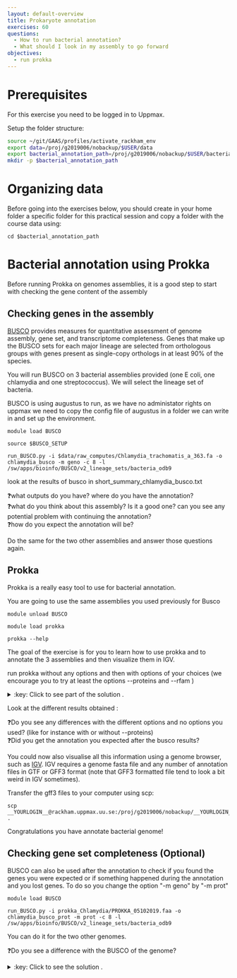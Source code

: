 ```yaml
---
layout: default-overview
title: Prokaryote annotation
exercises: 60
questions:
  - How to run bacterial annotation?
  - What should I look in my assembly to go forward
objectives:
  - run prokka
---
```

# Prerequisites
For this exercise you need to be logged in to Uppmax.

Setup the folder structure:

```bash
source ~/git/GAAS/profiles/activate_rackham_env
export data=/proj/g2019006/nobackup/$USER/data
export bacterial_annotation_path=/proj/g2019006/nobackup/$USER/bacterial_annotation
mkdir -p $bacterial_annotation_path
```


# Organizing data

Before going into the exercises below, you should create in your home folder a specific folder for this practical session and copy a folder with the course data using:  

```
cd $bacterial_annotation_path
```

# Bacterial annotation using Prokka

Before running Prokka on genomes assemblies, it is a good step to start with checking the gene content of the assembly

## Checking genes in the assembly

[BUSCO](https://busco.ezlab.org/) provides measures for quantitative assessment of genome assembly, gene set, and transcriptome completeness. Genes that make up the BUSCO sets for each major lineage are selected from orthologous groups with genes present as single-copy orthologs in at least 90% of the species.

You will run BUSCO on 3 bacterial assemblies provided (one E coli, one chlamydia and one streptococcus). We will select the lineage set of bacteria.

BUSCO is using augustus to run, as we have no administator rights on uppmax we need to copy the config file of augustus in a folder we can write in and set up the environment.

```
module load BUSCO

source $BUSCO_SETUP

run_BUSCO.py -i $data/raw_computes/Chlamydia_trachomatis_a_363.fa -o chlamydia_busco -m geno -c 8 -l /sw/apps/bioinfo/BUSCO/v2_lineage_sets/bacteria_odb9
```
look at the results of busco in short_summary_chlamydia_busco.txt

:question:what outputs do you have? where do you have the annotation?
<br>:question:what do you think about this assembly? Is it a good one? can you see any potential problem with continuing the annotation?
<br>:question:how do you expect the annotation will be?

Do the same for the two other assemblies and answer those questions again.

## Prokka

Prokka is a really easy tool to use for bacterial annotation.

You are going to use the same assemblies you used previously for Busco

```
module unload BUSCO

module load prokka

prokka --help
```
The goal of the exercise is for you to learn how to use prokka and to annotate the 3 assemblies and then visualize them in IGV.

run prokka without any options and then with options of your choices (we encourage you to try at least the options --proteins and --rfam )

<details>
<summary>:key: Click to see part of the solution .</summary>  

Running prokka with only the output option looks like this :
<code> prokka $data/raw_computes/Chlamydia_trachomatis_a_363.fa --outdir prokka_Chlamydia
</code>

Running prokka with --proteins and --rfam looks like this :

<code> prokka $data/raw_computes/Chlamydia_trachomatis_a_363.fa --proteins $data/raw_computes/uniprot-chlamydia.fasta --rfam --outdir prokka_Chlamydia_prot_rfam
</code>

You can try other options to see what you would need to modify in your own projects!

</details>


Look at the different results obtained :

:question:Do you see any differences with the different options and no options you used? (like for instance with or without --proteins)
<br>:question:Did you get the annotation you expected after the busco results?

You could now also visualise all this information using a genome browser, such as [IGV](http://software.broadinstitute.org/software/igv/).
IGV requires a genome fasta file and any number of annotation files in GTF or GFF3 format (note that GFF3 formatted file tend to look a bit weird in IGV sometimes).

Transfer the gff3 files to your computer using scp:    
```
scp __YOURLOGIN__@rackham.uppmax.uu.se:/proj/g2019006/nobackup/__YOURLOGIN__/bacterial_annotation/YOURFILE .
```

Congratulations you have annotate bacterial genome!

## Checking gene set completeness (Optional)

BUSCO can also be used after the annotation to check if you found the genes you were expected or if something happened during the annotation and you lost genes. To do so you change the option "-m geno" by "-m prot"

```
module load BUSCO

run_BUSCO.py -i prokka_Chlamydia/PROKKA_05102019.faa -o chlamydia_busco_prot -m prot -c 8 -l /sw/apps/bioinfo/BUSCO/v2_lineage_sets/bacteria_odb9
```
You can do it for the two other genomes.

:question:Do you see a difference with the BUSCO of the genome?

<details>
<summary>:key: Click to see the solution .</summary>  
Often the BUSCO results for genes are slightly lower than the BUSCO results for the full genome, this is due to the fact that annotation method will always not predict everything.
It should not be too much of a difference either.

</details>

